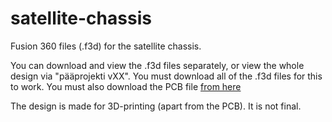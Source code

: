 # satellite-chassis
Fusion 360 files (.f3d) for the satellite chassis.

You can download and view the .f3d files separately, or view the whole design via "pääprojekti vXX". You must download all of the .f3d files for this to work. You must also download the PCB file [from here](https://www.cansat.fi/assets/files/cansat-97dd24a7e809746772f94e56cb13d5b6.step)

The design is made for 3D-printing (apart from the PCB). It is not final.
